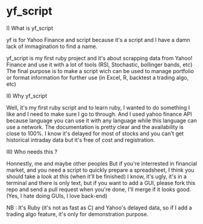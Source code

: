 # yf_script

I) What is yf_script

yf is for Yahoo Finance and script because it's a script and I have a damn lack of immagination to find a name.

yf_script is my first ruby project and it's about scrapping data from Yahoo! Finance and use it with a lot of tools (RSI, Stochastic, bollinger bands, etc)
The final purpose is to make a script wich can be used to manage portfolio or format information for further use (in Excel, R, backtest a trading algo, etc)

II) Why yf_script

Well, it's my first ruby script and to learn ruby, I wanted to do something I like and I need to make sure I go to through.
And I used yahoo finance API because language you can use it with any language while this language can use a network.
The documentation is pretty clear and the availability is close to 100%.
I know it's delayed for most of stocks and you can't get historical intraday data but it's free of cost and registration.

III) Who needs this ?

Honnestly, me and maybe other peoples
But if you're interrested in financial market, and you need a script to quickly prepare a spreadsheet, I think you should take a look at this (when it'll be finished)
I know, it's ugly, it's in a terminal and there is only text, but if you want to add a GUI, please fork this repo and send a pull request when you're done, I'll merge if it looks good. (Yes, I hate doing GUIs, I love back-end)

NB : It's Ruby (it's not as fast as C) and Yahoo's delayed data, so if I add a trading algo feature, it's only for demonstration purpose.
